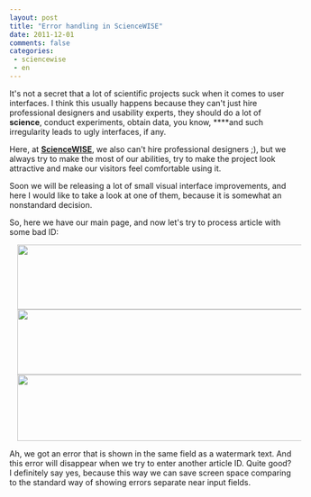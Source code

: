 ```yaml
---
layout: post
title: "Error handling in ScienceWISE"
date: 2011-12-01
comments: false
categories:
 - sciencewise
 - en
---
```



It's not a secret that a lot of scientific projects suck when it comes to user interfaces. I think this usually happens because they can't just hire professional designers and usability experts, they should do a lot of **science**, conduct experiments, obtain data, you know, ****and such irregularity leads to ugly interfaces, if any.

Here, at **<a href="http://sciencewise.info/">ScienceWISE</a>**, we also can't hire professional designers ;), but we always try to make the most of our abilities, try to make the project look attractive and make our visitors feel comfortable using it.

Soon we will be releasing a lot of small visual interface improvements, and here I would like to take a look at one of them, because it is somewhat an nonstandard decision.

So, here we have our main page, and now let's try to process article with some bad ID:

<a href="http://1.bp.blogspot.com/-saUxErwthBk/TtdCMH5JTYI/AAAAAAAADFU/VJ8XpmcWGwg/s1600/Screen+shot+2011-12-01+at+9.58.53+.png" imageanchor="1" style="margin-left: 1em; margin-right: 1em;"><img border="0" height="115" src="http://1.bp.blogspot.com/-saUxErwthBk/TtdCMH5JTYI/AAAAAAAADFU/VJ8XpmcWGwg/s640/Screen+shot+2011-12-01+at+9.58.53+.png" width="640" /></a>
<a href="http://3.bp.blogspot.com/-74hFyTC8u_4/TtdCMkcHXGI/AAAAAAAADFY/l2SmEMvlHUc/s1600/Screen+shot+2011-12-01+at+9.59.10+.png" imageanchor="1" style="margin-left: 1em; margin-right: 1em;"><img border="0" height="116" src="http://3.bp.blogspot.com/-74hFyTC8u_4/TtdCMkcHXGI/AAAAAAAADFY/l2SmEMvlHUc/s640/Screen+shot+2011-12-01+at+9.59.10+.png" width="640" /></a>
<a href="http://4.bp.blogspot.com/--DiQSo-KS_Y/TtdCNISBkcI/AAAAAAAADFk/4ybd9sM796A/s1600/Screen+shot+2011-12-01+at+9.59.28+.png" imageanchor="1" style="margin-left: 1em; margin-right: 1em;"><img border="0" height="118" src="http://4.bp.blogspot.com/--DiQSo-KS_Y/TtdCNISBkcI/AAAAAAAADFk/4ybd9sM796A/s640/Screen+shot+2011-12-01+at+9.59.28+.png" width="640" /></a>

Ah, we got an error that is shown in the same field as a watermark text. And this error will disappear when we try to enter another article ID. Quite good? I definitely say yes, because this way we can save screen space comparing to the standard way of showing errors separate near input fields.
